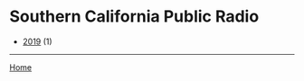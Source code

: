 # Southern California Public Radio

  * [2019](./southern-california-public-radio-2019.md) (1)

----

[Home](../index.md)
